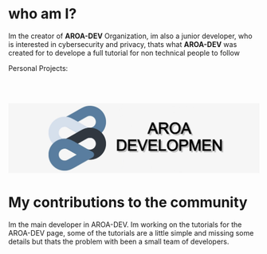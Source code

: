 # who am I?

Im the creator of **AROA-DEV** Organization, im also a junior developer, who is interested in cybersecurity and privacy, thats what **AROA-DEV** was created for to develope a full tutorial for non technical people to follow 

Personal Projects: 



<br>
<br>

![banner](https://github.com/AROA-DEV/.github/raw/main/profile/images/banner.png)
# My contributions to the community

Im the main developer in AROA-DEV. Im working on the tutorials for the AROA-DEV page, some of the tutorials are a little simple and missing some details but thats the problem with been a small team of developers.
